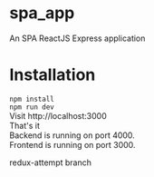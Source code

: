 # spa_app
An SPA ReactJS Express application

# Installation
``` npm install ```  
``` npm run dev ```  
Visit http://localhost:3000  
That's it  
Backend is running on port 4000.  
Frontend is running on port 3000.

redux-attempt branch